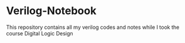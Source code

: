 # Verilog-Notebook
This repository contains all my verilog codes and notes while I took the course Digital Logic Design 
